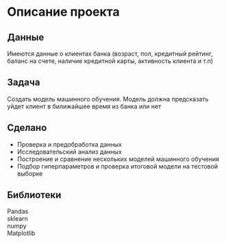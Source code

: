 # Описание проекта
## Данные
Имеются данные о клиентах банка (возраст, пол, кредитный рейтинг, баланс на счете, наличие кредитной карты, активность клиента и т.п)
## Задача
Создать модель машинного обучения. Модель должна предсказать уйдет клиент в билижайшее время из банка или нет
## Сделано
- Проверка и предобработка данных
- Исследовательский анализ данных
- Построение и сравнение нескольких моделей машинного обучения
- Подбор гиперпараметров и проверка итоговой модели на тестовой выборке
## Библиотеки
Pandas  
sklearn  
numpy  
Matplotlib
